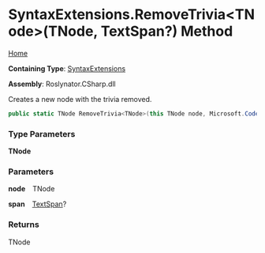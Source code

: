 # SyntaxExtensions\.RemoveTrivia\<TNode\>\(TNode, TextSpan?\) Method

[Home](../../../../README.md)

**Containing Type**: [SyntaxExtensions](../README.md)

**Assembly**: Roslynator\.CSharp\.dll

  
Creates a new node with the trivia removed\.

```csharp
public static TNode RemoveTrivia<TNode>(this TNode node, Microsoft.CodeAnalysis.Text.TextSpan? span = null) where TNode : Microsoft.CodeAnalysis.SyntaxNode
```

### Type Parameters

**TNode**

### Parameters

**node** &ensp; TNode

**span** &ensp; [TextSpan](https://docs.microsoft.com/en-us/dotnet/api/microsoft.codeanalysis.text.textspan)?

### Returns

TNode

